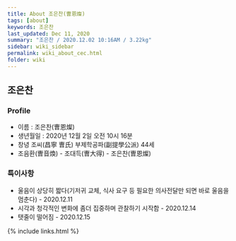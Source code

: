 ```yaml
---
title: About 조은찬(曺恩燦)
tags: [about]
keywords: 조은찬
last_updated: Dec 11, 2020
summary: "조은찬 / 2020.12.02 10:16AM / 3.22kg"
sidebar: wiki_sidebar
permalink: wiki_about_cec.html
folder: wiki
---
```


## 조은찬
### Profile

- 이름 : 조은찬(曺恩燦)
- 생년월일 : 2020년 12월 2일 오전 10시 16분
- 창녕 조씨(昌寧 曺氏) 부제학공파(副提學公派) 44세
- 조음환(曺音煥) - 조대득(曺大得) - 조은찬(曺恩燦)

### 특이사항

 - 울음이 상당히 짧다(기저귀 교체, 식사 요구 등 필요한 의사전달만 되면 바로 울음을 멈춘다) - 2020.12.11
 - 시각과 청각적인 변화에 좀더 집중하며 관찰하기 시작함 - 2020.12.14
 - 탯줄이 떨어짐 - 2020.12.15

{% include links.html %}